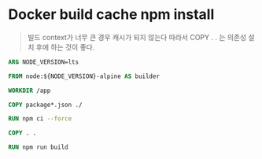 # Docker build cache npm install

> 빌드 context가 너무 큰 경우 캐시가 되지 않는다 따라서 COPY . . 는 의존성 설치 후에 하는 것이 좋다.

```Dockerfile
ARG NODE_VERSION=lts

FROM node:${NODE_VERSION}-alpine AS builder

WORKDIR /app

COPY package*.json ./

RUN npm ci --force

COPY . .

RUN npm run build
```
